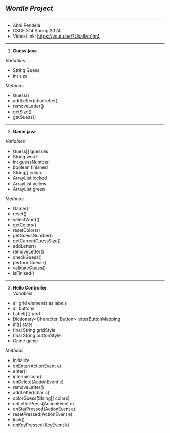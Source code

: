 ***Wordle Project***  
-
___
- Abhi Pendela
- CSCE 314 Spring 2024
- Video Link: https://youtu.be/7Uxa8vh1hr4
___
1) **Guess.java**

*Variables*
- String Guess
- int size

*Methods*
- Guess()  
- addLetter(char letter)
- removeLetter()  
- getSize()  
- getGuess()  
___
2) **Game.java**  

*Variables*
- Guess[] guesses
- String word
- int guessNumber
- boolean finished
- String[] colors
- ArrayList<Character> locked
- ArrayList<Character> yellow
- ArrayList<Character> green
  
*Methods*
- Game()
- reset()
- selectWord()
- getColors()
- resetColors()
- getGuessNumber()
- getCurrentGuessSize()
- addLetter()
- removeLetter()
- checkGuess()
- performGuess()
- validateGuess()
- isFinised()
---
3) **Hello Controller**  
   *Variables*
- all grid elements as labels
- all buttons  
- Label[][] grid
- Dictionary<Character, Button> letterButtonMapping
- int[] stats
- final String gridStyle
- final String buttonStyle
- Game game

*Methods*
- initialize
- onEnter(ActionEvent e)
- enter()
- intermission()
- onDelete(ActionEvent e)
- removeLetter()
- addLetter(char c)
- colorGuess(String[] colors)
- onLetterPress(ActionEvent e)
- onStatPressed(ActionEvent e)
- resetPressed(ActionEvent e)
- lock()
- onKeyPressed(KeyEvent k)